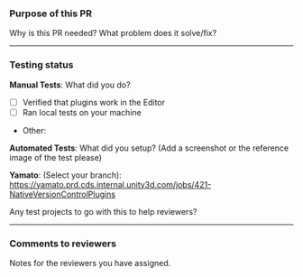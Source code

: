 ### Purpose of this PR
Why is this PR needed? What problem does it solve/fix?

---
### Testing status

**Manual Tests**: What did you do?
- [ ] Verified that plugins work in the Editor
- [ ] Ran local tests on your machine
- Other: 

**Automated Tests**: What did you setup? (Add a screenshot or the reference image of the test please)

**Yamato**: (Select your branch):
https://yamato.prd.cds.internal.unity3d.com/jobs/421-NativeVersionControlPlugins

Any test projects to go with this to help reviewers?

---
### Comments to reviewers
Notes for the reviewers you have assigned.
